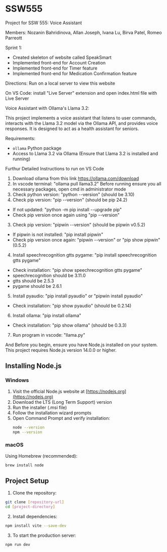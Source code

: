 # SSW555
Project for SSW 555: Voice Assistant 

Members: Nozanin Bahridinova, Allan Joseph, Ivana Lu, Birva Patel, Romeo Parreott 

Sprint 1: 
* Created skeleton of website called SpeakSmart 
* Implemented front-end for Account Creation 
* Implemented front-end for Timer feature 
* Implemented front-end for Medication Confirmation feature 

Directions: Run on a local server to view this website 

On VS Code: install "Live Server" extension and open index.html file with Live Server 

Voice Assistant with Ollama's Llama 3.2:

This project implements a voice assistant that listens to user commands, interacts with the Llama 3.2 model via the Ollama API, and provides voice responses. It is designed to act as a health assistant for seniors.

Requirements:
* `ollama` Python package
* Access to Llama 3.2 via Ollama (Ensure that Llama 3.2 is installed and running)

Furthur Detailed Instructions to run on VS Code
1. Download ollama from this link https://ollama.com/download
2. In vscode terminal: "ollama pull llama3.2"
Before running ensure you all necessary packages, open cmd in administrator mode 
1. Check python version: "python --version" (should be 3.10)
2. Check pip version: "pip --version" (should be pip 24.2)
* If not updated: "python -m pip install --upgrade pip"
* Check pip version once again using "pip --version"
3. Check pip version: "pipwin --version" (should be pipwin v0.5.2)
* If pipwin is not installed: "pip install pipwin"
* Check pip version once again: "pipwin --version" or "pip show pipwin" (0.5.2)
4. Install speechrecognition gtts pygame: "pip install speechrecognition gtts pygame"
* Check installation: "pip show speechrecognition gtts pygame"
* speechrecognition should be 3.11.0
* gtts should be 2.5.3
* pygame should be 2.6.1
5. Install pyaudio: "pip install pyaudio" or "pipwin install pyaudio"
* Check installation: "pip show pyaudio" (should be 0.2.14)
6. Install ollama: "pip install ollama"
* Check installation: "pip show ollama" (should be 0.3.3)
7. Run program in vscode: "llama.py"



And Before you begin, ensure you have Node.js installed on your system. This project requires Node.js version 14.0.0 or higher.

## Installing Node.js

### Windows
1. Visit the official Node.js website at [https://nodejs.org](https://nodejs.org)
2. Download the LTS (Long Term Support) version
3. Run the installer (.msi file)
4. Follow the installation wizard prompts
5. Open Command Prompt and verify installation:
   ```bash
   node --version
   npm --version
   ```

### macOS
Using Homebrew (recommended):
```bash
brew install node
```

## Project Setup

1. Clone the repository:
```bash
git clone [repository-url]
cd [project-directory]
```

2. Install dependencies:
```bash
npm install vite --save-dev
```

3. To start the production server:
```bash
npm run dev
```
